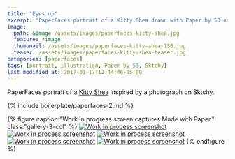 ```yaml
---
title: "Eyes up"
excerpt: "PaperFaces portrait of a Kitty Shea drawn with Paper by 53 on an iPad."
image: 
  path: &image /assets/images/paperfaces-kitty-shea.jpg 
  feature: *image
  thumbnail: /assets/images/paperfaces-kitty-shea-150.jpg
  teaser: /assets/images/paperfaces-kitty-shea-teaser.jpg
categories: [paperfaces]
tags: [portrait, illustration, Paper by 53, Sktchy]
last_modified_at: 2017-01-17T12:44:46-05:00
---
```


PaperFaces portrait of a [Kitty Shea](http://sktchy.com/IgayeD ) inspired by a photograph on Sktchy.

{% include boilerplate/paperfaces-2.md %}

{% figure caption:"Work in progress screen captures Made with Paper." class:"gallery-3-col" %}
[![Work in process screenshot](/assets/images/paperfaces-kitty-shea-process-1-600.jpg)](/assets/images/paperfaces-kitty-shea-process-1-lg.jpg) [![Work in process screenshot](/assets/images/paperfaces-kitty-shea-process-2-600.jpg)](/assets/images/paperfaces-kitty-shea-process-2-lg.jpg) [![Work in process screenshot](/assets/images/paperfaces-kitty-shea-process-3-600.jpg)](/assets/images/paperfaces-kitty-shea-process-3-lg.jpg) [![Work in process screenshot](/assets/images/paperfaces-kitty-shea-process-4-600.jpg)](/assets/images/paperfaces-kitty-shea-process-4-lg.jpg) [![Work in process screenshot](/assets/images/paperfaces-kitty-shea-process-5-600.jpg)](/assets/images/paperfaces-kitty-shea-process-5-lg.jpg)
{% endfigure %}
